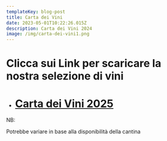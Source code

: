 ```yaml
---
templateKey: blog-post
title: Carta dei Vini
date: 2023-05-01T10:22:26.015Z
description: Carta dei Vini 2024
image: /img/carta-dei-vini1.png
---
```

# C﻿licca sui Link per scaricare la nostra selezione di vini

* # [﻿C﻿arta dei Vini 2025](https://laruotaimperia.com/img/carta-vini-2025.pdf)

[](www.laruotaimperia.com/img/carta-vini-2025.pdf)[](static/img/carta-vini-2025.pdf)[](https://laruotaimperia.com/static/img/carta-2024-la-ruota.pdf)NB:

P﻿otrebbe variare in base alla disponibilità della cantina